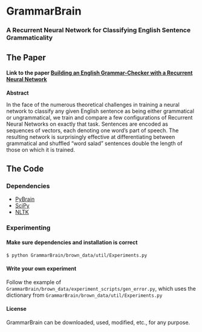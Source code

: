 GrammarBrain
============

### A Recurrent Neural Network for Classifying English Sentence Grammaticality

The Paper
---------

#### Link to the paper [Building an English Grammar-Checker with a Recurrent Neural Network](https://www.dropbox.com/s/ps6qixxkoaljb74/Ethan%20Petuchowski%20%E2%80%94%20Neural%20Networks%20Project%20Paper%20GrammarBrain.pdf)

**Abstract**

In the face of the numerous theoretical challenges in training a neural network
to classify any given English sentence as being either grammatical or
ungrammatical, we train and compare a few configurations of Recurrent Neural
Networks on exactly that task. Sentences are encoded as sequences of vectors,
each denoting one word’s part of speech. The resulting network is surprisingly
effective at differentiating between grammatical and shuffled “word salad”
sentences double the length of those on which it is trained.

The Code
--------

### Dependencies

* [PyBrain](http://pybrain.org/)
* [SciPy](http://www.scipy.org/)
* [NLTK](http://nltk.org/)

### Experimenting

#### Make sure dependencies and installation is correct

`$ python GrammarBrain/brown_data/util/Experiments.py`

#### Write your own experiment

Follow the example of `GrammarBrain/brown_data/experiment_scripts/gen_error.py`,
which uses the dictionary from `GrammarBrain/brown_data/util/Experiments.py`

#### License

GrammarBrain can be downloaded, used, modified, etc., for any purpose.

